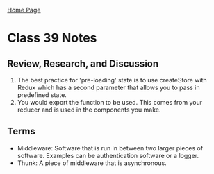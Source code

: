 [Home Page](https://devaoc.github.io/reading-notes/)

# Class 39 Notes

## Review, Research, and Discussion

1. The best practice for 'pre-loading' state is to use createStore with Redux which has a second parameter that allows you to pass in predefined state.
2. You would export the function to be used. This comes from your reducer and is used in the components you make.

## Terms

- Middleware: Software that is run in between two larger pieces of software. Examples can be authentication software or a logger.
- Thunk: A piece of middleware that is asynchronous.
